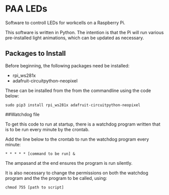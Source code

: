 # PAA LEDs
Software to controll LEDs for workcells on a Raspberry Pi.

This software is written in Python. The intention is that the Pi will run various pre-installed light animations, which can be updated as necessary.

## Packages to Install

Before beginning, the following packages need be installed:
* rpi_ws281x
* adafruit-circuitpython-neopixel

These can be installed from the from the commandline using the code below:

`sudo pip3 install rpi_ws281x adafruit-circuitpython-neopixel`

##Watchdog file

To get this code to run at startup, there is a watchdog program written that is to be run every minute by the crontab.

Add the line below to the crontab to run the watchdog program every minute:

`* * * * * [command to be run] &`

The ampasand at the end ensures the program is run silently.

It is also necessary to change the permissions on both the watchdog program and the the program to be called, using:

`chmod 755 [path to script]`
